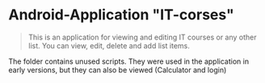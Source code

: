# Android-Application "IT-corses"
> This is an application for viewing and editing IT courses or any other list. 
> You can view, edit, delete and add list items.


The folder contains unused scripts. They were used in the application in early versions, 
but they can also be viewed (Calculator and login)
